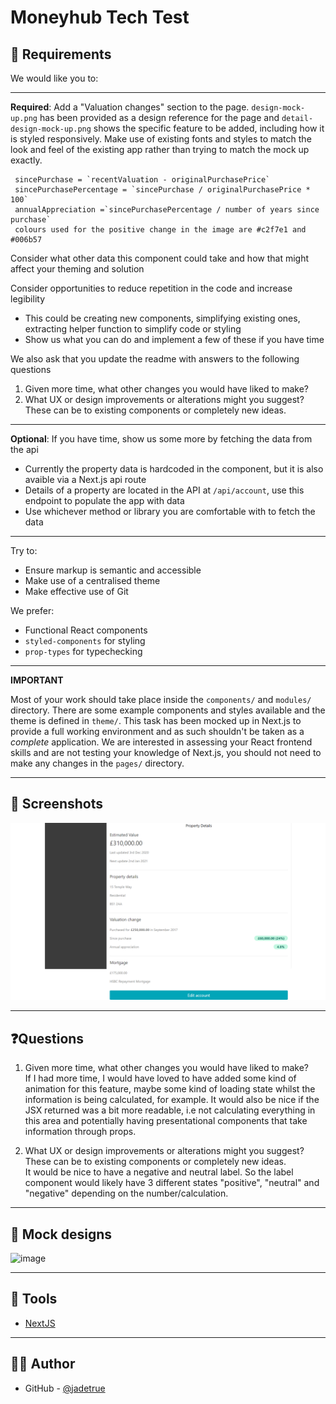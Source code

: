 # Moneyhub Tech Test

## 📝 Requirements

We would like you to:

---

**Required**: Add a "Valuation changes" section to the page. `design-mock-up.png` has been provided as a design reference for the page and `detail-design-mock-up.png` shows the specific feature to be added, including how it is styled responsively. Make use of existing fonts and styles to match the look and feel of the existing app rather than trying to match the mock up exactly.

```
 sincePurchase = `recentValuation - originalPurchasePrice`
 sincePurchasePercentage = `sincePurchase / originalPurchasePrice * 100`
 annualAppreciation =`sincePurchasePercentage / number of years since purchase`
 colours used for the positive change in the image are #c2f7e1 and #006b57
```

Consider what other data this component could take and how that might affect your theming and solution

Consider opportunities to reduce repetition in the code and increase legibility

-   This could be creating new components, simplifying existing ones, extracting helper function to simplify code or styling
-   Show us what you can do and implement a few of these if you have time

We also ask that you update the readme with answers to the following questions

1. Given more time, what other changes you would have liked to make?
2. What UX or design improvements or alterations might you suggest? These can be to existing components or completely new ideas.

---

**Optional**: If you have time, show us some more by fetching the data from the api

-   Currently the property data is hardcoded in the component, but it is also avaible via a Next.js api route
-   Details of a property are located in the API at `/api/account`, use this endpoint to populate the app with data
-   Use whichever method or library you are comfortable with to fetch the data

---

Try to:

-   Ensure markup is semantic and accessible
-   Make use of a centralised theme
-   Make effective use of Git

We prefer:

-   Functional React components
-   `styled-components` for styling
-   `prop-types` for typechecking

---

**IMPORTANT**

Most of your work should take place inside the `components/` and `modules/` directory. There are some example components and styles available and the theme is defined in `theme/`. This task has been mocked up in Next.js to provide a full working environment and as such shouldn't be taken as a _complete_ application. We are interested in assessing your React frontend skills and are not testing your knowledge of Next.js, you should not need to make any changes in the `pages/` directory.

---

## 📸 Screenshots

![image](https://github.com/jadetrue/frontend-valuation-feature/blob/main/public/screencapture.png?raw=true)

---

## ❓Questions

1. Given more time, what other changes you would have liked to make?<br />
   If I had more time, I would have loved to have added some kind of animation for this feature, maybe some kind of loading state whilst the information is being calculated, for example.
   It would also be nice if the JSX returned was a bit more readable, i.e not calculating everything in this area and potentially having presentational components that take information through props.

2. What UX or design improvements or alterations might you suggest? These can be to existing components or completely new ideas.<br />
   It would be nice to have a negative and neutral label. So the label component would likely have 3 different states "positive", "neutral" and "negative" depending on the number/calculation.

---

## 🎨 Mock designs

![image](https://github.com/jadetrue/frontend-valuation-feature/blob/main/design-mock-up.png?raw=true)

---

## 🧰 Tools

-   [NextJS](https://nextjs.org/)

---

## ✍🏻 Author

-   GitHub - [@jadetrue](https://github.com/jadetrue/)
